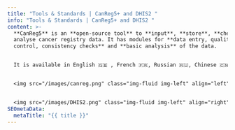 ```yaml
---
title: "Tools & Standards | CanReg5+ and DHIS2 "
info: "Tools & Standards | CanReg5+ and DHIS2 "
content: >-
  **CanReg5** is an **open-source tool** to **input**, **store**, **check** and
  analyse cancer registry data. It has modules for **data entry, quality
  control, consistency checks** and **basic analysis** of the data. 


  It is available in English 🇬🇧 , French 🇫🇷, Russian 🇷🇺, Chinese 🇨🇳, Spanish 🇪🇸, Turkish 🇹🇷, and Portuguese 🇵🇹. 


  <img src="/images/canreg.png" class="img-fluid img-left" align="left"> The latest version of **CanReg5** (5.00.44k), released in **September 2023** is available for [download here](https://github.com/IARC-CSU/CanReg5). For more information, about recent changes, [please see the changelog](https://github.com/IARC-CSU/CanReg5/blob/master/changelog.txt). For more information on migrating data from **CanReg4** and more, please refer to the handbook available here or contact [canreg@iarc.who.int](mailto:canreg@iarc.who.int). There is also a series of recorded webinars on **CanReg5** available for download or streaming here.  


  <img src="/images/DHIS2.png" class="img-fluid img-left" align="right"> Currently many registries record new cases on paper in the field before manually entering those details to the **CanReg5 database** at the registry. Leveraging **mHealth** in this context may allow users to limit duplicate work and allow for real-time quality control in the field. To strengthen **integration** between **cancer registries** and **national health information systems**, a web-based [*District Health Information Software 2* (DHIS2)](https://dhis2.org/) module for cancer registration under the **[E-NNOVATE](https://gicr.iarc.fr/news/2023/02/06/e-nnovate-project-electronic-innovations/)** project is underway. A global **DHIS2 toolkit** for cancer registration, is being developed that will align with the **CanReg5** data structure, will support **cancer data collection**, **management**, and **interoperability** in a standardized way across countries.
SEOmetaData:
  metaTitle: "{{ title }}"
---
```

